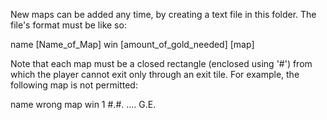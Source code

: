 New maps can be added any time, by creating a text file in this folder. The file's format must be like so:

name [Name_of_Map]
win [amount_of_gold_needed]
[map]

Note that each map must be a closed rectangle (enclosed using '#') from which the player cannot exit only through an exit tile. 
For example, the following map is not permitted:

name wrong map
win 1
#.#.
....
G.E.
